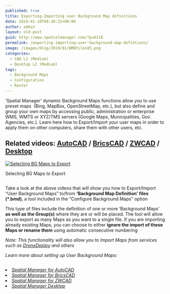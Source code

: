 ```yaml
---
published: true
title: Exporting-Importing user Background Map definitions
date: 2019-01-10T09:38:22+00:00
author: admin
layout: old-post
guid: http://www.spatialmanager.com/?p=6118
permalink: /exporting-importing-user-background-map-defintions/
image: /images/blog/2019/01/BMDFiles85.png
categories:
  - CAD L2 (Medium)
  - Desktop L2 (Medium)
tags:
  - Background Maps
  - Configuration
  - Raster
---
```

<p>
  &#8216;Spatial Manager&#8217; dynamic Background Maps functions allow you to use preset maps  (Bing, MapBox, OpenStreetMap, etc.), but also define and group your own maps by accessing public, administration or enterprise WMS, WMTS or XYZ/TMS servers (Google Maps, Municipalities, Gov. Agencies, etc.). Learn here how to Export/Import your user maps in order to apply them on other computers, share them with other users, etc.
</p>

<p>
  <!--more-->
</p>

<h2>
  Related videos: <a href="https://youtu.be/FDus44SOObk?rel=0" target="_blank" rel="nofollow"><span><span>AutoCAD</span></span></a> / <a href="https://youtu.be/UUJxuF3Y3Ss?rel=0" target="_blank" rel="nofollow"><span><span>BricsCAD</span></span></a> / <a href="https://youtu.be/zPPnopXKnfU?rel=0" target="_blank" rel="nofollow"><span><span>ZWCAD</span></span></a> / <a href="https://youtu.be/kyY95OlOBz8?rel=0" target="_blank" rel="nofollow"><span><span>Desktop</span></span></a>
</h2>

<div>
  <a href="/images/blog/2019/01/SPMExportBGMaps.png" target="_blank" rel="nofollow"><img src="/images/blog/2019/01/SPMExportBGMaps-1024x605.png" alt="Selecting BG Maps to Export" width="625" height="369" srcset="/images/blog/2019/01/SPMExportBGMaps-1024x605.png 1024w, /images/blog/2019/01/SPMExportBGMaps-300x177.png 300w, /images/blog/2019/01/SPMExportBGMaps-768x454.png 768w, /images/blog/2019/01/SPMExportBGMaps-624x369.png 624w, /images/blog/2019/01/SPMExportBGMaps.png 1280w" sizes="(max-width: 625px) 100vw, 625px" /></a>
  
  <p>
    Selecting BG Maps to Export
  </p>
</div>

<h2>
</h2>

<p>
  Take a look at the above videos that will show you how to Export/Import &#8220;User Background Maps&#8221; to/from <strong>&#8216;Background Map Definition&#8217; files (*.bmd)</strong>, a tool included in the &#8220;Configure Background Maps&#8221; option
</p>

<p>
  This type of files include the definition of one or more &#8216;Background Maps&#8217; <strong>as well as the Group(s)</strong> where they are or will be placed. The tool will allow you to export as many Maps as you want to a single file. If you are importing already existing Maps, you can choose to either <strong>ignore the import of these Maps or rename them</strong> using automatic consecutive numbering
</p>

<p>
  <em>Note: This functionality will also allow you to Import Maps from services such as <span><a href="http://www.spatialmanager.com/dronedeploy-integration/" target="_blank" rel="nofollow">DroneDeploy</a></span> and others</em>
</p>

_Learn more about setting up User Background Maps:_

<h2>
</h2>

<li>
  <a href="http://wiki.spatialmanager.com/index.php/Spatial_Manager%E2%84%A2_for_AutoCAD_-_FAQs:_Background_Maps_(%22Standard%22_and_%22Professional%22_editions_only)#Can_I_configure_my_own_Web_Map_Services.3F" target="_blank" rel="nofollow"><span><em>Spatial Manager for AutoCAD</em></span></a>
</li>
<li>
  <a href="http://wiki.spatialmanager.com/index.php/Spatial_Manager%E2%84%A2_for_BricsCAD_-_FAQs:_Background_Maps_(%22Standard%22_and_%22Professional%22_editions_only)#Can_I_configure_my_own_Web_Map_Services.3F" target="_blank" rel="nofollow"><span><em>Spatial Manager for BricsCAD</em></span></a>
</li>
<li>
  <a href="http://wiki.spatialmanager.com/index.php/Spatial_Manager%E2%84%A2_for_ZWCAD_-_FAQs:_Background_Maps_(%22Standard%22_and_%22Professional%22_editions_only)#Can_I_configure_my_own_Web_Map_Services.3F" target="_blank" rel="nofollow"><span><em>Spatial Manager for ZWCAD</em></span></a>
</li>
<li>
  <a href="http://wiki.spatialmanager.com/index.php/Spatial_Manager_Desktop%E2%84%A2_-_FAQs:_Background_Maps#Can_I_configure_my_own_Web_Map_Services.3F" target="_blank" rel="nofollow"><span><em><span>Spatial Manager Desktop</span></em></span></a>
</li>